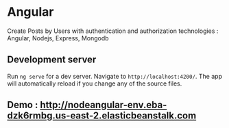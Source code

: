 # Angular

Create Posts by Users with authentication and authorization 
technologies : Angular, Nodejs, Express, Mongodb
## Development server

Run `ng serve` for a dev server. Navigate to `http://localhost:4200/`. The app will automatically reload if you change any of the source files.

## Demo : http://nodeangular-env.eba-dzk6rmbg.us-east-2.elasticbeanstalk.com
